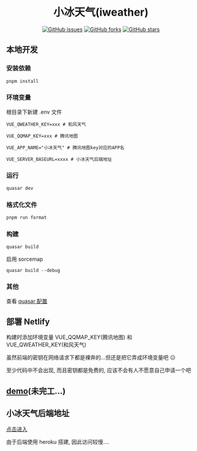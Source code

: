 <div align="center">

<h1>小冰天气(iweather)</h1>

[![GitHub issues](https://img.shields.io/github/issues/ICE99125/iweather-vue?style=for-the-badge)](https://github.com/ICE99125/iweather-vue/issues) [![GitHub forks](https://img.shields.io/github/forks/ICE99125/iweather-vue?style=for-the-badge)](https://github.com/ICE99125/iweather-vue/network) [![GitHub stars](https://img.shields.io/github/stars/ICE99125/iweather-vue?style=for-the-badge)](https://github.com/ICE99125/iweather-vue/stargazers)

</div>

## 本地开发

### 安装依赖

```bash
pnpm install
```

### 环境变量

根目录下新建 .env 文件

```
VUE_QWEATHER_KEY=xxx # 和风天气

VUE_QQMAP_KEY=xxx # 腾讯地图

VUE_APP_NAME="小冰天气" # 腾讯地图key对应的APP名

VUE_SERVER_BASEURL=xxxx # 小冰天气后端地址
```

### 运行

```bash
quasar dev
```

### 格式化文件

```bash
pnpm run format
```

### 构建

```bash
quasar build
```

启用 sorcemap

```
quasar build --debug
```

### 其他

查看 [quasar 配置](https://v2.quasar.dev/quasar-cli-vite/quasar-config-js)

## 部署 Netlify

构建时添加环境变量 VUE_QQMAP_KEY(腾讯地图) 和 VUE_QWEATHER_KEY(和风天气)

虽然前端的密钥在网络请求下都是裸奔的...但还是把它弄成环境变量吧 😑

至少代码中不会出现, 而且密钥都是免费的, 应该不会有人不愿意自己申请一个吧

## [demo](https://iceweather.netlify.app/)(未完工...)

## 小冰天气后端地址

[点击进入](https://github.com/ice-universes/iweather_serve.git)

由于后端使用 heroku 搭建, 因此访问较慢....

